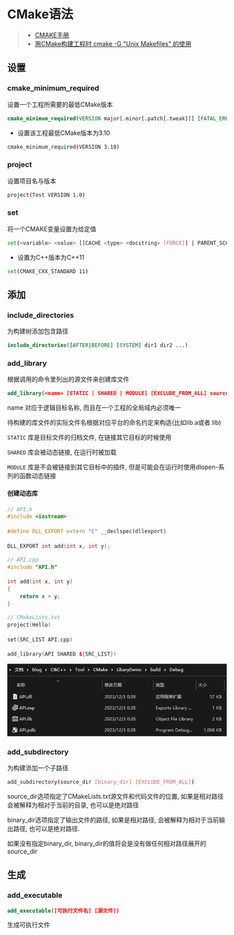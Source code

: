 # CMake语法

> - [CMAKE手册](https://www.zybuluo.com/khan-lau/note/254724)
> - [用CMake构建工程时 cmake -G "Unix Makefiles" 的使用](https://blog.csdn.net/yangjia_cheng/article/details/111408753)

## 设置

### cmake_minimum_required

设置一个工程所需要的最低CMake版本

```cmake
cmake_minimum_required(VERSION major[.minor[.patch[.tweak]]] [FATAL_ERROR])
```

- 设置该工程最低CMake版本为3.10

```sh
cmake_minimum_required(VERSION 3.10)
```

### project

设置项目名与版本

```sh
project(Test VERSION 1.0)
```

### set

将一个CMAKE变量设置为给定值

```sh
set(<variable> <value> [[CACHE <type> <docstring> [FORCE]] | PARENT_SCOPE])
```

- 设置为C++版本为C++11

```sh
set(CMAKE_CXX_STANDARD 11)
```

## 添加

### include_directories

为构建树添加包含路径

```cmake
include_directories([AFTER|BEFORE] [SYSTEM] dir1 dir2 ...)
```

### add_library

根据调用的命令里列出的源文件来创建库文件

```cmake
add_library(<name> [STATIC | SHARED | MODULE] [EXCLUDE_FROM_ALL] source1 source2 ... sourceN)
```

name 对应于逻辑目标名称, 而且在一个工程的全局域内必须唯一

待构建的库文件的实际文件名根据对应平台的命名约定来构造(比如lib<name>.a或者<name>.lib)

`STATIC` 库是目标文件的归档文件, 在链接其它目标的时候使用

`SHARED` 库会被动态链接, 在运行时被加载

`MODULE` 库是不会被链接到其它目标中的插件, 但是可能会在运行时使用dlopen-系列的函数动态链接

#### 创建动态库

```c++
// API.h
#include <iostream>

#define DLL_EXPORT extern "C" __declspec(dllexport)

DLL_EXPORT int add(int x, int y);
```

```c++
// API.cpp
#include "API.h"

int add(int x, int y)
{
    return x + y;
}
```

```c++
// CMakeLists.txt
project(Hello)

set(SRC_LIST API.cpp)

add_library(API SHARED ${SRC_LIST})
```

![](https://raw.githubusercontent.com/dmjcb/SelfImgur/main/20231203003301.png)


### add_subdirectory

为构建添加一个子路径

```sh
add_subdirectory(source_dir [binary_dir] [EXCLUDE_FROM_ALL])
```

source_dir选项指定了CMakeLists.txt源文件和代码文件的位置, 如果是相对路径会被解释为相对于当前的目录, 也可以是绝对路径

binary_dir选项指定了输出文件的路径, 如果是相对路径, 会被解释为相对于当前输出路径, 也可以是绝对路径. 

如果没有指定binary_dir, binary_dir的值将会是没有做任何相对路径展开的source_dir

## 生成

### add_executable

```cmake
add_executable([可执行文件名] [源文件])
```

生成可执行文件